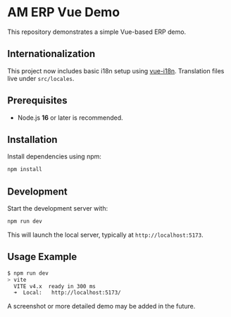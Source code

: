 # AM ERP Vue Demo

This repository demonstrates a simple Vue-based ERP demo.

## Internationalization

This project now includes basic i18n setup using [vue-i18n](https://vue-i18n.intlify.dev/).
Translation files live under `src/locales`.

## Prerequisites

- Node.js **16** or later is recommended.

## Installation

Install dependencies using npm:

```bash
npm install
```

## Development

Start the development server with:

```bash
npm run dev
```

This will launch the local server, typically at `http://localhost:5173`.

## Usage Example

```bash
$ npm run dev
> vite
  VITE v4.x  ready in 300 ms
  ➜  Local:   http://localhost:5173/
```

A screenshot or more detailed demo may be added in the future.
